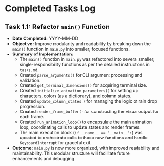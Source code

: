 # Completed Tasks Log

## Task 1.1: Refactor `main()` Function
*   **Date Completed:** YYYY-MM-DD
*   **Objective:** Improve modularity and readability by breaking down the `main()` function in `main.py` into smaller, focused functions.
*   **Summary of Implementation:**
    *   The `main()` function in `main.py` was refactored into several smaller, single-responsibility functions as per the detailed instructions in `tasks.md`.
    *   Created `parse_arguments()` for CLI argument processing and validation.
    *   Created `get_terminal_dimensions()` for acquiring terminal size.
    *   Created `initialize_animation_parameters()` for setting up characters, colors (as a dictionary), and column states.
    *   Created `update_column_states()` for managing the logic of rain drop progression.
    *   Created `render_frame_buffer()` for constructing the visual output for each frame.
    *   Created `run_animation_loop()` to encapsulate the main animation loop, coordinating calls to update states and render frames.
    *   The main execution block (`if __name__ == "__main__":`) was updated to orchestrate calls to these new functions and handle `KeyboardInterrupt` for graceful exit.
*   **Outcome:** `main.py` is now more organized, with improved readability and maintainability. This modular structure will facilitate future enhancements and debugging.

